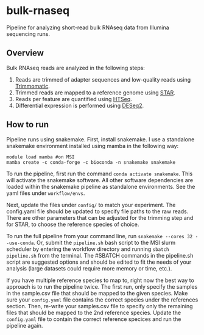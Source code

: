 # bulk-rnaseq

Pipeline for analyzing short-read bulk RNAseq data from Illumina sequencing runs.

## Overview
Bulk RNAseq reads are analyzed in the following steps:
1. Reads are trimmed of adapter sequences and low-quality reads using [Trimmomatic](http://www.usadellab.org/cms/uploads/supplementary/Trimmomatic/TrimmomaticManual_V0.32.pdf).
2. Trimmed reads are mapped to a reference genome using [STAR](https://github.com/alexdobin/STAR).
3. Reads per feature are quantified using [HTSeq](https://htseq.readthedocs.io/en/master/). 
4. Differential expression is performed using [DESeq2](http://bioconductor.org/packages/devel/bioc/vignettes/DESeq2/inst/doc/DESeq2.html).

## How to run
Pipeline runs using snakemake. First, install snakemake. I use a standalone snakemake environment installed using mamba in the following way:
```
module load mamba #on MSI
mamba create -c conda-forge -c bioconda -n snakemake snakemake
```

To run the pipeline, first run the command `conda activate snakemake`. This will activate the snakemake software. All other software dependencies are loaded within the snakemake pipeline as standalone environments. See the yaml files under `workflow/envs`.

Next, update the files under `config/` to match your experiment. The config.yaml file should be updated to specify file paths to the raw reads. There are other parameters that can be adjusted for the trimming step and for STAR, to choose the reference species of choice. 

To run the full pipeline from your command line, run `snakemake --cores 32 --use-conda`. Or, submit the `pipeline.sh` bash script to the MSI slurm scheduler by entering the workflow directory and running `sbatch pipeline.sh` from the terminal. The #SBATCH commands in the pipeline.sh script are suggested options and should be edited to fit the needs of your analysis (large datasets could require more memory or time, etc.). 

If you have multiple reference species to map to, right now the best way to approach is to run the pipeline twice. The first run, only specify the samples in the sample.csv file that should be mapped to the given species. Make sure your `config.yaml` file contains the correct species under the references section. Then, re-write your samples.csv file to specify only the remaining files that should be mapped to the 2nd reference species. Update the `config.yaml` file to contain the correct reference specices and run the pipeline again.